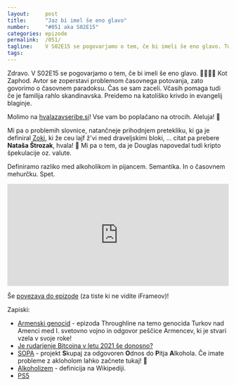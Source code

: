```yaml
---
layout: 	post
title:  	"Jaz bi imel še eno glavo"
number: 	"#051 aka S02E15"
categories:	epizode
permalink:	/051/
tagline: 	V S02E15 se pogovarjamo o tem, če bi imeli še eno glavo. Tudi o časovnem paradoksu in mehurčku. In o verskih ločinah. In seveda o prihodnjem pretekliku. Citat prebere Nataša Štrozak.
tags:		
---
```


Zdravo. V S02E15 se pogovarjamo o tem, če bi imeli še eno glavo. 👱‍♂️👱‍♂️ Kot Zaphod. Avtor se zoperstavi problemom časovnega potovanja, zato govorimo o časovnem paradoksu. Čas se sam zaceli. Včasih pomaga tudi če je familija rahlo skandinavska. Preidemo na katoliško krivdo in evangelij blaginje. 

Molimo na [hvalazavseribe.si](https://hvalazavseribe.si/)! Vse vam bo poplačano na otrocih. Aleluja! 🙏

Mi pa o problemih slovnice, natančneje prihodnjem pretekliku, ki ga je definiral [Zoki](https://twitter.com/becoolstayhot), ki že ceu lajf ž'vi med draveljskimi bloki, ... citat pa prebere **Nataša Štrozak**, hvala! 🙏 Mi pa o tem, da je Douglas napovedal tudi kripto špekulacije oz. valute. 

Definiramo razliko med alkoholikom in pijancem. Semantika. In o časovnem mehurčku. Spet.

<iframe src="https://open.spotify.com/embed/episode/5HATOuIZ0ZtrmglwxPEYx9" width="100%" height="232" frameborder="0" allowtransparency="true" allow="encrypted-media"></iframe>

Še [povezava do epizode](https://apple.co/3hxK1Zs) (za tiste ki ne vidite iFrameov)!

Zapiski:
- [Armenski genocid](https://www.npr.org/2021/05/03/993128456/operation-nemesis) - epizoda Throughline na temo genocida Turkov nad Amenci med I. svetovno vojno in odgovor peščice Armencev, ki je stvari vzela v svoje roke! 
- [Je rudarjenje Bitcoina v letu 2021 še donosno?](https://www.buybitcoinworldwide.com/mining/profitability/)
- [SOPA](https://www.sopa.si/) - projekt **S**kupaj za odgovoren **O**dnos do **P**itja **A**lkohola. Če imate probleme z akloholom lahko začnete tukaj! 🍷 
- [Alkoholizem](https://sl.wikipedia.org/wiki/Alkoholizem) - definicija na Wikipediji.
- [PS5](https://www.playstation.com/en-us/ps5/)